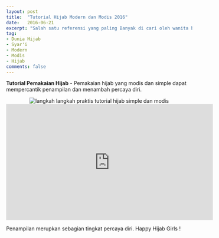```yaml
---
layout: post
title:  "Tutorial Hijab Modern dan Modis 2016"
date:   2016-06-21
excerpt: "Salah satu referensi yang paling Banyak di cari oleh wanita berhijab."
tag:
- Dunia Hijab
- Syar'i
- Modern
- Modis
- Hijab
comments: false
---
```


<b>Tutorial Pemakaian Hijab</b> - Pemakaian hijab yang modis dan simple dapat mempercantik penampilan dan menambah percaya diri.
<center><img alt="langkah langkah praktis tutorial hijab simple dan modis" border="0" src=https://4.bp.blogspot.com/-oweuEDhafnE/VtzdCTQfERI/AAAAAAAABUA/mv096_tBgWE/s1600/Tutorial-Hijab-Segi-Empat-3.jpg title="" /></center>

<iframe width="560" height="315" src="https://https://www.youtube.com/watch?v=sXoIc0FOb1Q" frameborder="0" allowfullscreen></iframe>


Penampilan merupkan sebagian tingkat percaya diri. Happy Hijab Girls !
